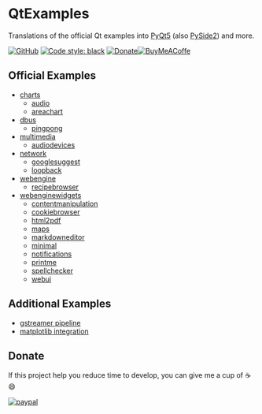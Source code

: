 # QtExamples
Translations of the official Qt examples into [PyQt5](https://pypi.org/project/PyQt5/) (also [PySide2](https://pypi.org/project/PySide2/)) and more.

 [![GitHub](https://img.shields.io/github/license/eyllanesc/QtExamples.svg)](https://github.com/eyllanesc/QtExamples/blob/master/LICENSE) [![Code style: black](https://img.shields.io/badge/code%20style-black-000000.svg)](https://github.com/psf/black) [![Donate](https://img.shields.io/badge/donate-PayPal-blue.svg?logo=paypal)](https://www.paypal.me/eyllanesc)[![BuyMeACoffe](https://www.buymeacoffee.com/assets/img/custom_images/orange_img.png)](https://www.buymeacoffee.com/eyllanesc)

## Official Examples

* [charts](official/charts)
  * [audio](official/charts/audio)
  * [areachart](official/charts/areachart)
* [dbus](official/dbus)
  * [pingpong](official/dbus/pingpong)
* [multimedia](official/multimedia/)
  * [audiodevices](official/multimedia/audiodevices)
* [network](official/network)
  * [googlesuggest](official/network/googlesuggest)
  * [loopback](official/network/loopback)
* [webengine](official/webengine)
  * [recipebrowser](official/webengine/recipebrowser)
* [webenginewidgets](official/webenginewidgets)
  * [contentmanipulation](official/webenginewidgets/contentmanipulation)
  * [cookiebrowser](official/webenginewidgets/cookiebrowser)
  * [html2pdf](official/webenginewidgets/html2pdf)
  * [maps](official/webenginewidgets/maps)
  * [markdowneditor](official/webenginewidgets/markdowneditor)
  * [minimal](official/webenginewidgets/minimal)
  * [notifications](official/webenginewidgets/notifications)
  * [printme](official/webenginewidgets/printme)
  * [spellchecker](official/webenginewidgets/spellchecker)
  * [webui](official/webenginewidgets/webui)

## Additional Examples

* [gstreamer pipeline](others/gst_pipeline)
* [matplotlib integration](others/matplotlib)

## Donate

If this project help you reduce time to develop, you can give me a cup of :coffee: :smile:

[![paypal](https://www.paypalobjects.com/en_US/i/btn/btn_donateCC_LG.gif)](https://www.paypal.me/eyllanesc)